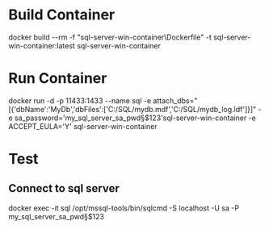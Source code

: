 # Build Container
docker build --rm -f "sql-server-win-container\Dockerfile" -t sql-server-win-container:latest sql-server-win-container

# Run Container
docker run -d -p 11433:1433 --name sql -e attach_dbs="[{'dbName':'MyDb','dbFiles':['C:/SQL/mydb.mdf','C:/SQL/mydb_log.ldf']}]" -e sa_password='my_sql_server_sa_pwd§$123'sql-server-win-container -e ACCEPT_EULA='Y' sql-server-win-container

# Test
## Connect to sql server
docker exec -it sql /opt/mssql-tools/bin/sqlcmd -S localhost -U sa -P my_sql_server_sa_pwd§$123